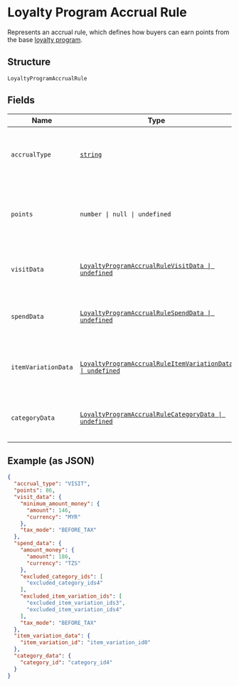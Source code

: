 
# Loyalty Program Accrual Rule

Represents an accrual rule, which defines how buyers can earn points from the base [loyalty program](../models/loyalty-program.md).

## Structure

`LoyaltyProgramAccrualRule`

## Fields

| Name | Type | Tags | Description |
|  --- | --- | --- | --- |
| `accrualType` | [`string`](../models/loyalty-program-accrual-rule-type.md) | Required | The type of the accrual rule that defines how buyers can earn points. |
| `points` | `number \| null \| undefined` | Optional | The number of points that<br/>buyers earn based on the `accrual_type`.<br/>**Constraints**: `>= 1` |
| `visitData` | [`LoyaltyProgramAccrualRuleVisitData \| undefined`](../models/loyalty-program-accrual-rule-visit-data.md) | Optional | Represents additional data for rules with the `VISIT` accrual type. |
| `spendData` | [`LoyaltyProgramAccrualRuleSpendData \| undefined`](../models/loyalty-program-accrual-rule-spend-data.md) | Optional | Represents additional data for rules with the `SPEND` accrual type. |
| `itemVariationData` | [`LoyaltyProgramAccrualRuleItemVariationData \| undefined`](../models/loyalty-program-accrual-rule-item-variation-data.md) | Optional | Represents additional data for rules with the `ITEM_VARIATION` accrual type. |
| `categoryData` | [`LoyaltyProgramAccrualRuleCategoryData \| undefined`](../models/loyalty-program-accrual-rule-category-data.md) | Optional | Represents additional data for rules with the `CATEGORY` accrual type. |

## Example (as JSON)

```json
{
  "accrual_type": "VISIT",
  "points": 86,
  "visit_data": {
    "minimum_amount_money": {
      "amount": 146,
      "currency": "MYR"
    },
    "tax_mode": "BEFORE_TAX"
  },
  "spend_data": {
    "amount_money": {
      "amount": 186,
      "currency": "TZS"
    },
    "excluded_category_ids": [
      "excluded_category_ids4"
    ],
    "excluded_item_variation_ids": [
      "excluded_item_variation_ids3",
      "excluded_item_variation_ids4"
    ],
    "tax_mode": "BEFORE_TAX"
  },
  "item_variation_data": {
    "item_variation_id": "item_variation_id0"
  },
  "category_data": {
    "category_id": "category_id4"
  }
}
```

